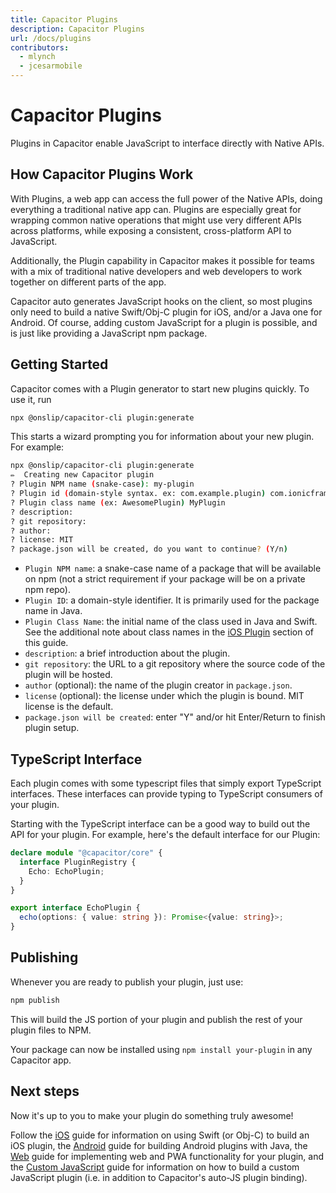 ```yaml
---
title: Capacitor Plugins
description: Capacitor Plugins
url: /docs/plugins
contributors:
  - mlynch
  - jcesarmobile
---
```


# Capacitor Plugins

<p class="intro">Plugins in Capacitor enable JavaScript to interface directly with Native APIs.</p>

## How Capacitor Plugins Work

With Plugins, a web app can access the full power of the Native APIs, doing everything a traditional native app can. Plugins are especially great for wrapping common native operations that might use very different APIs across platforms, while exposing a consistent, cross-platform API to JavaScript.

Additionally, the Plugin capability in Capacitor makes it possible for teams with a mix of traditional native developers and web developers to work together on different parts of the app.

Capacitor auto generates JavaScript hooks on the client, so most plugins only need to build
a native Swift/Obj-C plugin for iOS, and/or a Java one for Android. Of course, adding custom JavaScript
for a plugin is possible, and is just like providing a JavaScript npm package.

## Getting Started

Capacitor comes with a Plugin generator to start new plugins quickly. To use it, run

```bash
npx @onslip/capacitor-cli plugin:generate
```

This starts a wizard prompting you for information about your new plugin. For example:

```bash
npx @onslip/capacitor-cli plugin:generate
✏️  Creating new Capacitor plugin
? Plugin NPM name (snake-case): my-plugin
? Plugin id (domain-style syntax. ex: com.example.plugin) com.ionicframework.myplugin
? Plugin class name (ex: AwesomePlugin) MyPlugin
? description:
? git repository:
? author:
? license: MIT
? package.json will be created, do you want to continue? (Y/n)
```

 - `Plugin NPM name`: a snake-case name of a package that will be available on npm (not a strict requirement if your package will be on a private npm repo).
 - `Plugin ID`: a domain-style identifier. It is primarily used for the package name in Java.
 - `Plugin Class Name`: the initial name of the class used in Java and Swift. See the additional note about class names in the [iOS Plugin](ios/) section of this guide.
 - `description`: a brief introduction about the plugin.
 - `git repository`: the URL to a git repository where the source code of the plugin will be hosted.
 - `author` (optional): the name of the plugin creator in `package.json`.
 - `license` (optional): the license under which the plugin is bound. MIT license is the default.
 - `package.json will be created`: enter "Y" and/or hit Enter/Return to finish plugin setup.

## TypeScript Interface

Each plugin comes with some typescript files that simply export TypeScript interfaces. These interfaces
can provide typing to TypeScript consumers of your plugin.

Starting with the TypeScript interface can be a good way to build out the API for your plugin. For example,
here's the default interface for our Plugin:

```typescript
declare module "@capacitor/core" {
  interface PluginRegistry {
    Echo: EchoPlugin;
  }
}

export interface EchoPlugin {
  echo(options: { value: string }): Promise<{value: string}>;
}
```

## Publishing

Whenever you are ready to publish your plugin, just use:

```bash
npm publish
```

This will build the JS portion of your plugin and publish the rest of your plugin files to NPM.

Your package can now be installed using `npm install your-plugin` in any Capacitor app.

## Next steps

Now it's up to you to make your plugin do something truly awesome!

Follow the [iOS](./ios) guide for information on using Swift (or Obj-C) to build an iOS plugin, the [Android](./android) guide for building Android plugins with Java, the [Web](./web) guide for implementing web and PWA functionality for your plugin, and the [Custom JavaScript](./js) guide for information on how to build a custom JavaScript plugin (i.e. in addition to Capacitor's auto-JS plugin binding).
